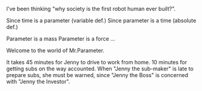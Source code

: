 I've been thinking "why society is the first robot human ever built?".

Since time is a parameter (variable def.)
Since parameter is a time  (absolute def.)

Parameter is a mass
Parameter is a force
...

Welcome to the world of Mr.Parameter.

It takes 45 minutes for Jenny to drive to work from home. 10 minutes for getting subs on the way accounted. When "Jenny the sub-maker" is late to prepare subs, she must be warned, since "Jenny the Boss" is concerned with "Jenny the Investor".